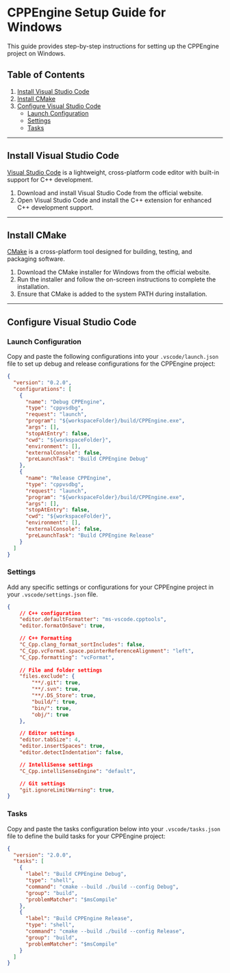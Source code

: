 # CPPEngine Setup Guide for Windows

This guide provides step-by-step instructions for setting up the CPPEngine project on Windows.

## Table of Contents

1. [Install Visual Studio Code](#install-visual-studio-code)
2. [Install CMake](#install-cmake)
3. [Configure Visual Studio Code](#configure-visual-studio-code)
   - [Launch Configuration](#launch-configuration)
   - [Settings](#settings)
   - [Tasks](#tasks)

---

## Install Visual Studio Code

[Visual Studio Code](https://code.visualstudio.com/) is a lightweight, cross-platform code editor with built-in support for C++ development.

1. Download and install Visual Studio Code from the official website.
2. Open Visual Studio Code and install the C++ extension for enhanced C++ development support.

---

## Install CMake

[CMake](https://cmake.org/) is a cross-platform tool designed for building, testing, and packaging software.

1. Download the CMake installer for Windows from the official website.
2. Run the installer and follow the on-screen instructions to complete the installation.
3. Ensure that CMake is added to the system PATH during installation.

---

## Configure Visual Studio Code

### Launch Configuration

Copy and paste the following configurations into your `.vscode/launch.json` file to set up debug and release configurations for the CPPEngine project:

```json
{
  "version": "0.2.0",
  "configurations": [
    {
      "name": "Debug CPPEngine",
      "type": "cppvsdbg",
      "request": "launch",
      "program": "${workspaceFolder}/build/CPPEngine.exe",
      "args": [],
      "stopAtEntry": false,
      "cwd": "${workspaceFolder}",
      "environment": [],
      "externalConsole": false,
      "preLaunchTask": "Build CPPEngine Debug"
    },
    {
      "name": "Release CPPEngine",
      "type": "cppvsdbg",
      "request": "launch",
      "program": "${workspaceFolder}/build/CPPEngine.exe",
      "args": [],
      "stopAtEntry": false,
      "cwd": "${workspaceFolder}",
      "environment": [],
      "externalConsole": false,
      "preLaunchTask": "Build CPPEngine Release"
    }
  ]
}
```

### Settings

Add any specific settings or configurations for your CPPEngine project in your `.vscode/settings.json` file.

```json
{
    // C++ configuration
    "editor.defaultFormatter": "ms-vscode.cpptools",
    "editor.formatOnSave": true,

    // C++ Formatting
    "C_Cpp.clang_format_sortIncludes": false,
    "C_Cpp.vcFormat.space.pointerReferenceAlignment": "left",
    "C_Cpp.formatting": "vcFormat",
    
    // File and folder settings
    "files.exclude": {
        "**/.git": true,
        "**/.svn": true,
        "**/.DS_Store": true,
        "build/": true,
        "bin/": true,
        "obj/": true
    },

    // Editor settings
    "editor.tabSize": 4,
    "editor.insertSpaces": true,
    "editor.detectIndentation": false,

    // IntelliSense settings
    "C_Cpp.intelliSenseEngine": "default",

    // Git settings
    "git.ignoreLimitWarning": true,
}
```

### Tasks

Copy and paste the tasks configuration below into your `.vscode/tasks.json` file to define the build tasks for your CPPEngine project:

```json
{
  "version": "2.0.0",
  "tasks": [
    {
      "label": "Build CPPEngine Debug",
      "type": "shell",
      "command": "cmake --build ./build --config Debug",
      "group": "build",
      "problemMatcher": "$msCompile"
    },
    {
      "label": "Build CPPEngine Release",
      "type": "shell",
      "command": "cmake --build ./build --config Release",
      "group": "build",
      "problemMatcher": "$msCompile"
    }
  ]
}
```